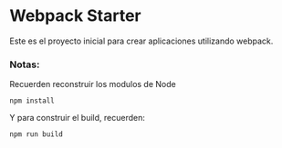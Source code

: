 # Webpack Starter

Este es el proyecto inicial para crear aplicaciones utilizando webpack.

### Notas:
Recuerden reconstruir los modulos de Node

```
npm install
```

Y para construir el build, recuerden:
```
npm run build
```